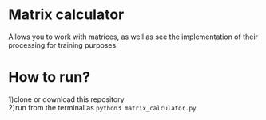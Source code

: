 # Matrix calculator
Allows you to work with matrices, as well as see the implementation of their processing for training purposes

# How to run?
1)clone or download this repository  
2)run from the terminal as ```python3 matrix_calculator.py``` 
